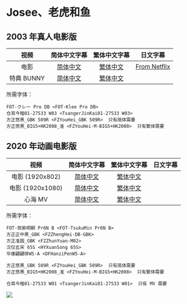 # Josee、老虎和鱼

## 2003 年真人电影版

视频        |        简体中文字幕        |        繁体中文字幕        |           日文字幕
:---------: | :------------------------: | :------------------------: | :--------------------------:
电影        | [简体中文][2003_main_chs]  | [繁体中文][2003_main_cht]  | [From Netflix][2003_main_jpn]
特典 BUNNY  | [简体中文][2003_bonus_chs] | [繁体中文][2003_bonus_cht] |

所需字体：
```
FOT-クレー Pro DB <FOT-Klee Pro DB>
仓耳今楷01-27533 W03 <TsangerJinKai01-27533 W03>
方正悠黑_GBK 509R <FZYouHei_GBK 509R>  只有简体需要
方正悠黑_BIG5+HK2008_准 <FZYouHei-M-BIG5+HK2008>  只有繁体需要
```

## 2020 年动画电影版

视频             |       简体中文字幕       |       繁体中文字幕       |          日文字幕
:--------------: | :----------------------: | :----------------------: | :------------------------:
电影 (1920x802)  | [简体中文][2020_nlb_chs] | [繁体中文][2020_nlb_cht] |
电影 (1920x1080) | [简体中文][2020_lb_chs]  | [繁体中文][2020_lb_cht]  |
心海 MV          | [简体中文][mv_chs]       | [繁体中文][mv_cht] |

所需字体：
```
FOT-筑紫明朝 Pr6N B <FOT-TsukuMin Pr6N B>
方正正中黑_GBK <FZZhengHei-DB-GBK>
方正准圆_GBK <FZZhunYuan-M02>
汉仪玄宋 65S <HYXuanSong 65S>
华康翩翩体W5-A <DFHanziPenW5-A>

方正悠黑_GBK 509R <FZYouHei_GBK 509R>  只有简体需要
方正悠黑_BIG5+HK2008_准 <FZYouHei-M-BIG5+HK2008>  只有繁体需要

仓耳今楷01-27533 W01 <TsangerJinKai01-27533 W01>  只有 MV 需要
```

![](https://joseetora.jp/special/img/download/pc_wall/js_pc_01.jpg)


[2003_main_chs]: https://github.com/Nekomoekissaten-SUB/Nekomoekissaten-Storage/blob/master/Joseetora/2003_Film/%5BNekomoe%20kissaten%5D%20Josee%2C%20the%20Tiger%20and%20the%20Fish%20%5BBDRip%201854x1020%20HEVC-10bit%20FLAC_AC3%20PGSx2%5D.SC.ass
[2003_main_cht]: https://github.com/Nekomoekissaten-SUB/Nekomoekissaten-Storage/blob/master/Joseetora/2003_Film/%5BNekomoe%20kissaten%5D%20Josee%2C%20the%20Tiger%20and%20the%20Fish%20%5BBDRip%201854x1020%20HEVC-10bit%20FLAC_AC3%20PGSx2%5D.TC.ass
[2003_main_jpn]: https://github.com/Nekomoekissaten-SUB/Nekomoekissaten-Storage/blob/master/Joseetora/2003_Film/%E3%82%B8%E3%83%A7%E3%82%BC%E3%81%A8%E8%99%8E%E3%81%A8%E9%AD%9A%E3%81%9F%E3%81%A1.jpn.srt
[2003_bonus_chs]: https://github.com/Nekomoekissaten-SUB/Nekomoekissaten-Storage/blob/master/Joseetora/2003_Film/%5BNekomoe%20kissaten%5D%20BUNNY%20-%20Josee%2C%20the%20Tiger%20and%20the%20Fish%20another%20story%20%5BBDRip%20960x720%20HEVC-10bit%20AC3%5D.SC.ass
[2003_bonus_cht]: https://github.com/Nekomoekissaten-SUB/Nekomoekissaten-Storage/blob/master/Joseetora/2003_Film/%5BNekomoe%20kissaten%5D%20BUNNY%20-%20Josee%2C%20the%20Tiger%20and%20the%20Fish%20another%20story%20%5BBDRip%20960x720%20HEVC-10bit%20AC3%5D.TC.ass
[2020_nlb_chs]: https://github.com/Nekomoekissaten-SUB/Nekomoekissaten-Storage/blob/master/Joseetora/2020_Film/%5BNekomoe%20kissaten%5D%20Josee%2C%20the%20Tiger%20and%20the%20Fish%202020%20%5BBDRip%201920x802%20HEVC-10bit%20FLAC%5D.SC.ass
[2020_nlb_cht]: https://github.com/Nekomoekissaten-SUB/Nekomoekissaten-Storage/blob/master/Joseetora/2020_Film/%5BNekomoe%20kissaten%5D%20Josee%2C%20the%20Tiger%20and%20the%20Fish%202020%20%5BBDRip%201920x802%20HEVC-10bit%20FLAC%5D.TC.ass
[2020_lb_chs]: https://github.com/Nekomoekissaten-SUB/Nekomoekissaten-Storage/blob/master/Joseetora/2020_Film/%5BNekomoe%20kissaten%5D%20Josee%2C%20the%20Tiger%20and%20the%20Fish%202020%20%5BBDRip%201920x1080%20HEVC-10bit%20FLAC%5D.SC.ass
[2020_lb_cht]: https://github.com/Nekomoekissaten-SUB/Nekomoekissaten-Storage/blob/master/Joseetora/2020_Film/%5BNekomoe%20kissaten%5D%20Josee%2C%20the%20Tiger%20and%20the%20Fish%202020%20%5BBDRip%201920x1080%20HEVC-10bit%20FLAC%5D.TC.ass
[mv_chs]: https://github.com/Nekomoekissaten-SUB/Nekomoekissaten-Storage/blob/master/Joseetora/2020_Film/%5BNekomoe%20kissaten%5D%20Shinkai%20MV%20%5BWebRip%201080p%20HEVC-10bit%20AAC%5D.SC.ass
[mv_cht]: https://github.com/Nekomoekissaten-SUB/Nekomoekissaten-Storage/blob/master/Joseetora/2020_Film/%5BNekomoe%20kissaten%5D%20Shinkai%20MV%20%5BWebRip%201080p%20HEVC-10bit%20AAC%5D.TC.ass